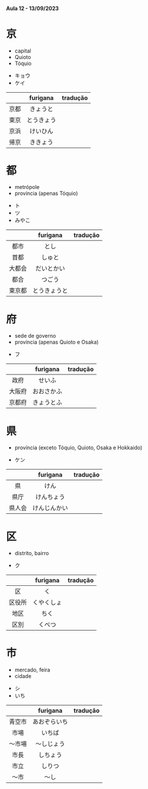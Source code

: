 #### Aula 12 - 13/09/2023


# 京
<ul><li>capital</li><li>Quioto</li><li>Tóquio</li></ul>

<ul><li>キョウ</li><li>ケイ</li></ul>

|  | furigana | tradução |
|:---:|:---:|:---:|
| 京都 | きょうと |  |
| 東京 | とうきょう |  |
| 京浜 | けいひん |  |
| 帰京 | ききょう |  |


# 都
<ul><li>metrópole</li><li>província (apenas Tóquio)</li></ul>

<ul><li>ト</li><li>ツ</li><li>みやこ</li></ul>

|  | furigana | tradução |
|:---:|:---:|:---:|
| 都市 | とし |  |
| 首都 | しゅと |  |
| 大都会 | だいとかい |  |
| 都合 | つごう |  |
| 東京都 | とうきょうと |  |


# 府
<ul><li>sede de governo</li><li>província (apenas Quioto e Osaka)</li></ul>

- フ

|  | furigana | tradução |
|:---:|:---:|:---:|
| 政府 | せいふ |  |
| 大阪府 | おおさかふ |  |
| 京都府 | きょうとふ |  |


# 県
- província (exceto Tóquio, Quioto, Osaka e Hokkaido)

- ケン

|  | furigana | tradução |
|:---:|:---:|:---:|
| 県 | けん |  |
| 県庁 | けんちょう |  |
| 県人会 | けんじんかい |  |


# 区
- distrito, bairro

- ク

|  | furigana | tradução |
|:---:|:---:|:---:|
| 区 | く |  |
| 区役所 | くやくしょ |  |
| 地区 | ちく |  |
| 区別 | くべつ |  |


# 市
<ul><li>mercado, feira</li><li>cidade</li></ul>

<ul><li>シ</li><li>いち</li></ul>

|  | furigana | tradução |
|:---:|:---:|:---:|
| 青空市 | あおぞらいち |  |
| 市場 | いちば |  |
| 〜市場 | 〜しじょう |  |
| 市長 | しちょう |  |
| 市立 | しりつ |  |
| 〜市 | 〜し |  |